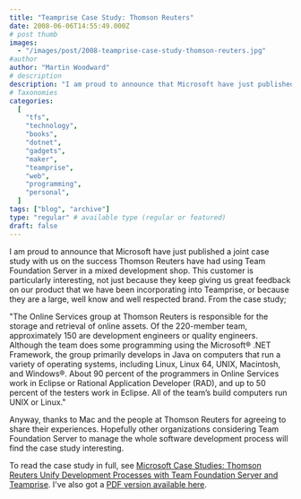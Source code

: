 ```yaml
---
title: "Teamprise Case Study: Thomson Reuters"
date: 2008-06-06T14:55:49.000Z
# post thumb
images:
  - "/images/post/2008-teamprise-case-study-thomson-reuters.jpg"
#author
author: "Martin Woodward"
# description
description: "I am proud to announce that Microsoft have just published a joint case study with us on the success Thomson Reuters have had using Team."
# Taxonomies
categories:
  [
    "tfs",
    "technology",
    "books",
    "dotnet",
    "gadgets",
    "maker",
    "teamprise",
    "web",
    "programming",
    "personal",
  ]
tags: ["blog", "archive"]
type: "regular" # available type (regular or featured)
draft: false
---
```


[](http://www.thomsonreuters.com/) I am proud to announce that Microsoft have just published a joint case study with us on the success Thomson Reuters have had using Team Foundation Server in a mixed development shop. This customer is particularly interesting, not just because they keep giving us great feedback on our product that we have been incorporating into Teamprise, or because they are a large, well know and well respected brand. From the case study;

"The Online Services group at Thomson Reuters is responsible for the storage and retrieval of online assets. Of the 220-member team, approximately 150 are development engineers or quality engineers. Although the team does some programming using the Microsoft® .NET Framework, the group primarily develops in Java on computers that run a variety of operating systems, including Linux, Linux 64, UNIX, Macintosh, and Windows®. About 90 percent of the programmers in Online Services work in Eclipse or Rational Application Developer (RAD), and up to 50 percent of the testers work in Eclipse. All of the team’s build computers run UNIX or Linux."

Anyway, thanks to Mac and the people at Thomson Reuters for agreeing to share their experiences. Hopefully other organizations considering Team Foundation Server to manage the whole software development process will find the case study interesting.

To read the case study in full, see [Microsoft Case Studies: Thomson Reuters Unify Development Processes with Team Foundation Server and Teamprise](http://www.microsoft.com/casestudies/casestudy.aspx?casestudyid=4000002078). I've also got a [PDF version available here](http://www.woodwardweb.com/documents/Thomson_Reuters.pdf).
